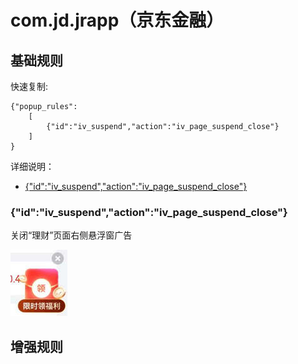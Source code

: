 # com.jd.jrapp（京东金融）

## 基础规则

快速复制:
```
{"popup_rules":
    [
        {"id":"iv_suspend","action":"iv_page_suspend_close"}
    ]
}
```
详细说明：
- [{"id":"iv_suspend","action":"iv_page_suspend_close"}](#idiv_suspendactioniv_page_suspend_close)

### {"id":"iv_suspend","action":"iv_page_suspend_close"}
关闭“理财”页面右侧悬浮窗广告

![](./assets/“理财”页面右侧悬浮窗广告.jpg)


## 增强规则
